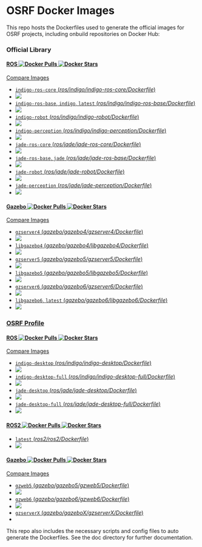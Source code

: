 # OSRF Docker Images
This repo hosts the Dockerfiles used to generate the official images for OSRF projects, including onbuild repositories on Docker Hub:

### Official Library
#### [ROS ![Docker Pulls](https://img.shields.io/docker/pulls/_/ros.svg) ![Docker Stars](https://img.shields.io/docker/stars/_/ros.svg)](https://registry.hub.docker.com/_/ros/)
[Compare Images](https://imagelayers.io/?images=ros:indigo-ros-core,ros:indigo-ros-base,ros:indigo-robot,ros:indigo-perception,ros:jade-ros-core,ros:jade-ros-base,ros:jade-robot,ros:jade-perception)
-	[`indigo-ros-core` (*ros/indigo/indigo-ros-core/Dockerfile*)](https://github.com/osrf/docker_images/blob/8a11109079636bcd3bdf341993d39e2b7d503c6c/ros/indigo/indigo-ros-core/Dockerfile)
 -	[![](https://badge.imagelayers.io/ros:indigo-ros-core.svg)](https://imagelayers.io/?images=ros:indigo-ros-core 'Get your own badge on imagelayers.io')
-	[`indigo-ros-base`, `indigo`, `latest` (*ros/indigo/indigo-ros-base/Dockerfile*)](https://github.com/osrf/docker_images/blob/master/ros/indigo/indigo-ros-base/Dockerfile)
 -	[![](https://badge.imagelayers.io/ros:indigo-ros-base.svg)](https://imagelayers.io/?images=ros:indigo-ros-base 'Get your own badge on imagelayers.io')
-	[`indigo-robot` (*ros/indigo/indigo-robot/Dockerfile*)](https://github.com/osrf/docker_images/blob/master/ros/indigo/indigo-robot/Dockerfile)
 -	[![](https://badge.imagelayers.io/ros:indigo-robot.svg)](https://imagelayers.io/?images=ros:indigo-robot 'Get your own badge on imagelayers.io')
-	[`indigo-perception` (*ros/indigo/indigo-perception/Dockerfile*)](https://github.com/osrf/docker_images/blob/master/ros/indigo/indigo-perception/Dockerfile)
 -	[![](https://badge.imagelayers.io/ros:indigo-perception.svg)](https://imagelayers.io/?images=ros:indigo-perception 'Get your own badge on imagelayers.io')
-	[`jade-ros-core` (*ros/jade/jade-ros-core/Dockerfile*)](https://github.com/osrf/docker_images/blob/master/ros/jade/jade-ros-core/Dockerfile)
 -	[![](https://badge.imagelayers.io/ros:jade-ros-core.svg)](https://imagelayers.io/?images=ros:jade-ros-core 'Get your own badge on imagelayers.io')
-	[`jade-ros-base`, `jade` (*ros/jade/jade-ros-base/Dockerfile*)](https://github.com/osrf/docker_images/blob/master/ros/jade/jade-ros-base/Dockerfile)
 -	[![](https://badge.imagelayers.io/ros:jade-ros-base.svg)](https://imagelayers.io/?images=ros:jade-ros-base 'Get your own badge on imagelayers.io')
-	[`jade-robot` (*ros/jade/jade-robot/Dockerfile*)](https://github.com/osrf/docker_images/blob/master/ros/jade/jade-robot/Dockerfile)
 -	[![](https://badge.imagelayers.io/ros:jade-robot.svg)](https://imagelayers.io/?images=ros:jade-robot 'Get your own badge on imagelayers.io')
-	[`jade-perception` (*ros/jade/jade-perception/Dockerfile*)](https://github.com/osrf/docker_images/blob/master/ros/jade/jade-perception/Dockerfile)
 -	[![](https://badge.imagelayers.io/ros:jade-perception.svg)](https://imagelayers.io/?images=ros:jade-perception 'Get your own badge on imagelayers.io')

#### [Gazebo ![Docker Pulls](https://img.shields.io/docker/pulls/_/gazebo.svg) ![Docker Stars](https://img.shields.io/docker/stars/_/gazebo.svg)](https://registry.hub.docker.com/_/gazebo/)
[Compare Images](https://imagelayers.io/?images=gazebo:gzserver4,gazebo:libgazebo4,gazebo:gzserver5,gazebo:libgazebo5,gazebo:gzserver6,gazebo:libgazebo6)
-	[`gzserver4` (*gazebo/gazebo4/gzserver4/Dockerfile*)](https://github.com/osrf/docker_images/blob/master/gazebo/gazebo4/gzserver4/Dockerfile)
 -	[![](https://badge.imagelayers.io/gazebo:gzserver4.svg)](https://imagelayers.io/?images=gazebo:gzserver4 'Get your own badge on imagelayers.io')
-	[`libgazebo4` (*gazebo/gazebo4/libgazebo4/Dockerfile*)](https://github.com/osrf/docker_images/blob/master/gazebo/gazebo4/libgazebo4/Dockerfile)
 -	[![](https://badge.imagelayers.io/gazebo:libgazebo4.svg)](https://imagelayers.io/?images=gazebo:libgazebo4 'Get your own badge on imagelayers.io')
-	[`gzserver5` (*gazebo/gazebo5/gzserver5/Dockerfile*)](https://github.com/osrf/docker_images/blob/master/gazebo/gazebo5/gzserver5/Dockerfile)
 -	[![](https://badge.imagelayers.io/gazebo:gzserver5.svg)](https://imagelayers.io/?images=gazebo:gzserver5 'Get your own badge on imagelayers.io')
-	[`libgazebo5` (*gazebo/gazebo5/libgazebo5/Dockerfile*)](https://github.com/osrf/docker_images/blob/master/gazebo/gazebo5/libgazebo5/Dockerfile)
 -	[![](https://badge.imagelayers.io/gazebo:libgazebo5.svg)](https://imagelayers.io/?images=gazebo:libgazebo5 'Get your own badge on imagelayers.io')
-	[`gzserver6` (*gazebo/gazebo6/gzserver6/Dockerfile*)](https://github.com/osrf/docker_images/blob/master/gazebo/gazebo6/gzserver6/Dockerfile)
 -	[![](https://badge.imagelayers.io/gazebo:gzserver6.svg)](https://imagelayers.io/?images=gazebo:gzserver6 'Get your own badge on imagelayers.io')
-	[`libgazebo6`, `latest` (*gazebo/gazebo6/libgazebo6/Dockerfile*)](https://github.com/osrf/docker_images/blob/master/gazebo/gazebo6/libgazebo6/Dockerfile)
 -	[![](https://badge.imagelayers.io/gazebo:libgazebo6.svg)](https://imagelayers.io/?images=gazebo:libgazebo6 'Get your own badge on imagelayers.io')


### [OSRF Profile](https://hub.docker.com/u/osrf/)
#### [ROS ![Docker Pulls](https://img.shields.io/docker/pulls/osrf/ros.svg) ![Docker Stars](https://img.shields.io/docker/stars/osrf/ros.svg)](https://registry.hub.docker.com/u/osrf/ros/)
[Compare Images](https://imagelayers.io/?images=osrf/ros:indigo-desktop,osrf/ros:indigo-desktop-full,osrf/ros:jade-desktop,osrf/ros:jade-desktop-full)
-	[`indigo-desktop` (*ros/indigo/indigo-desktop/Dockerfile*)](https://github.com/osrf/docker_images/blob/master/ros/indigo/indigo-desktop/Dockerfile)
 -	[![](https://badge.imagelayers.io/osrf/ros:indigo-desktop.svg)](https://imagelayers.io/?images=osrf/ros:indigo-desktop 'Get your own badge on imagelayers.io')
-	[`indigo-desktop-full` (*ros/indigo/indigo-desktop-full/Dockerfile*)](https://github.com/osrf/docker_images/blob/master/ros/indigo/indigo-desktop-full/Dockerfile)
 -	[![](https://badge.imagelayers.io/osrf/ros:indigo-desktop-full.svg)](https://imagelayers.io/?images=osrf/ros:indigo-desktop-full 'Get your own badge on imagelayers.io')
-	[`jade-desktop` (*ros/jade/jade-desktop/Dockerfile*)](https://github.com/osrf/docker_images/blob/master/ros/jade/jade-desktop/Dockerfile)
 -	[![](https://badge.imagelayers.io/osrf/ros:jade-desktop.svg)](https://imagelayers.io/?images=osrf/ros:jade-desktop 'Get your own badge on imagelayers.io')
-	[`jade-desktop-full` (*ros/jade/jade-desktop-full/Dockerfile*)](https://github.com/osrf/docker_images/blob/master/ros/jade/jade-desktop-full/Dockerfile)
 -	[![](https://badge.imagelayers.io/osrf/ros:jade-desktop-full.svg)](https://imagelayers.io/?images=osrf/ros:jade-desktop-full 'Get your own badge on imagelayers.io')

#### [ROS2 ![Docker Pulls](https://img.shields.io/docker/pulls/osrf/ros2.svg) ![Docker Stars](https://img.shields.io/docker/stars/osrf/ros2.svg)](https://registry.hub.docker.com/u/osrf/ros2/)
-	[`latest` (*ros2/ros2/Dockerfile*)](https://github.com/osrf/docker_images/blob/master/ros2/ros2/Dockerfile)
 -	[![](https://badge.imagelayers.io/osrf/ros2:latest.svg)](https://imagelayers.io/?images=osrf/ros2:latest 'Get your own badge on imagelayers.io')

#### [Gazebo ![Docker Pulls](https://img.shields.io/docker/pulls/osrf/gazebo.svg) ![Docker Stars](https://img.shields.io/docker/stars/osrf/gazebo.svg)](https://registry.hub.docker.com/u/osrf/gazebo/)
[Compare Images](https://imagelayers.io/?images=osrf/gazebo:gzweb5,osrf/gazebo:gzweb6)
-	[`gzweb5` (*gazebo/gazebo5/gzweb5/Dockerfile*)](https://github.com/osrf/docker_images/blob/master/gazebo/gazebo5/gzweb5/Dockerfile)
 -	[![](https://badge.imagelayers.io/osrf/gazebo:gzweb5.svg)](https://imagelayers.io/?images=osrf/gazebo:gzweb5 'Get your own badge on imagelayers.io')
-	[`gzweb6` (*gazebo/gazebo6/gzweb6/Dockerfile*)](https://github.com/osrf/docker_images/blob/master/gazebo/gazebo6/gzweb6/Dockerfile)
 -	[![](https://badge.imagelayers.io/osrf/gazebo:gzweb6.svg)](https://imagelayers.io/?images=osrf/gazebo:gzweb6 'Get your own badge on imagelayers.io')
-	[`gzserverX` (*gazebo/gazeboX/gzserverX/Dockerfile*)](https://github.com/osrf/docker_images/blob/master/gazebo/gazeboX/gzserverX/Dockerfile)
 -	

This repo also includes the necessary scripts and config files to auto generate the Dockerfiles. See the doc directory for further documentation.
